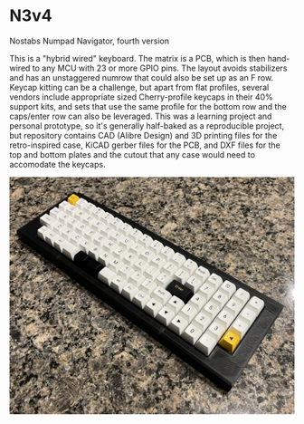 # N3v4
Nostabs Numpad Navigator, fourth version

This is a "hybrid wired" keyboard.  The matrix is a PCB, which is then hand-wired to any MCU with 23 or more GPIO pins.  The layout avoids stabilizers and has an unstaggered numrow that could also be set up as an F row.  Keycap kitting can be a challenge, but apart from flat profiles, several vendors include appropriate sized Cherry-profile keycaps in their 40% support kits, and sets that use the same profile for the bottom row and the caps/enter row can also be leveraged.  This was a learning project and personal prototype, so it's generally half-baked as a reproducible project, but repository contains CAD (Alibre Design) and 3D printing files for the retro-inspired case,  KiCAD gerber files for the PCB, and DXF files for the top and bottom plates and the cutout that any case would need to accomodate the keycaps.

![](https://github.com/wjrii/N3v4/blob/main/done1.jpeg)
